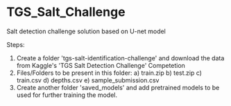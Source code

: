 # TGS_Salt_Challenge
Salt detection challenge solution based on U-net model

Steps:
1. Create a folder 'tgs-salt-identification-challenge' and download the data from Kaggle's 'TGS Salt Detection Challenge' Competetion
2. Files/Folders to be present in this folder:
a) train.zip
b) test.zip
c) train.csv
d) depths.csv
e) sample_submission.csv
3. Create another folder 'saved_models' and add pretrained models to be used for further training the model.
